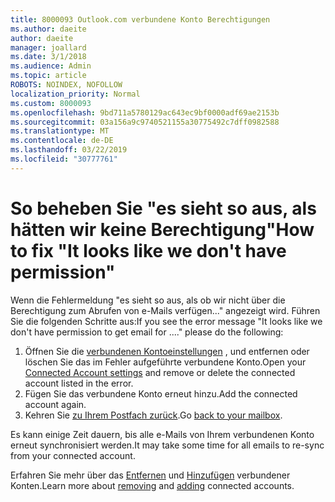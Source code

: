 ```yaml
---
title: 8000093 Outlook.com verbundene Konto Berechtigungen
ms.author: daeite
author: daeite
manager: joallard
ms.date: 3/1/2018
ms.audience: Admin
ms.topic: article
ROBOTS: NOINDEX, NOFOLLOW
localization_priority: Normal
ms.custom: 8000093
ms.openlocfilehash: 9bd711a5780129ac643ec9bf0000adf69ae2153b
ms.sourcegitcommit: 03a156a9c9740521155a30775492c7dff0982588
ms.translationtype: MT
ms.contentlocale: de-DE
ms.lasthandoff: 03/22/2019
ms.locfileid: "30777761"
---
```

# <a name="how-to-fix-it-looks-like-we-dont-have-permission"></a><span data-ttu-id="1b83a-102">So beheben Sie "es sieht so aus, als hätten wir keine Berechtigung"</span><span class="sxs-lookup"><span data-stu-id="1b83a-102">How to fix "It looks like we don't have permission"</span></span>

<span data-ttu-id="1b83a-103">Wenn die Fehlermeldung "es sieht so aus, als ob wir nicht über die Berechtigung zum Abrufen von e-Mails verfügen..." angezeigt wird. Führen Sie die folgenden Schritte aus:</span><span class="sxs-lookup"><span data-stu-id="1b83a-103">If you see the error message "It looks like we don't have permission to get email for ...." please do the following:</span></span>

1. <span data-ttu-id="1b83a-104">Öffnen Sie die [verbundenen Kontoeinstellungen](https://outlook.live.com/mail/options/mail/accounts) , und entfernen oder löschen Sie das im Fehler aufgeführte verbundene Konto.</span><span class="sxs-lookup"><span data-stu-id="1b83a-104">Open your [Connected Account settings](https://outlook.live.com/mail/options/mail/accounts) and remove or delete the connected account listed in the error.</span></span> 
2. <span data-ttu-id="1b83a-105">Fügen Sie das verbundene Konto erneut hinzu.</span><span class="sxs-lookup"><span data-stu-id="1b83a-105">Add the connected account again.</span></span>
3. <span data-ttu-id="1b83a-106">Kehren Sie [zu Ihrem Postfach zurück](https://outlook.live.com/mail/inbox).</span><span class="sxs-lookup"><span data-stu-id="1b83a-106">Go [back to your mailbox](https://outlook.live.com/mail/inbox).</span></span>

<span data-ttu-id="1b83a-107">Es kann einige Zeit dauern, bis alle e-Mails von Ihrem verbundenen Konto erneut synchronisiert werden.</span><span class="sxs-lookup"><span data-stu-id="1b83a-107">It may take some time for all emails to re-sync from your connected account.</span></span>

<span data-ttu-id="1b83a-108">Erfahren Sie mehr über das [Entfernen](https://support.office.com/article/0b9a6b95-ff1b-46c1-bf60-d6b3b82c5ac8) und [Hinzufügen](https://support.office.com/article/c5224df4-5885-4e79-91ba-523aa743f0ba) verbundener Konten.</span><span class="sxs-lookup"><span data-stu-id="1b83a-108">Learn more about [removing](https://support.office.com/article/0b9a6b95-ff1b-46c1-bf60-d6b3b82c5ac8) and [adding](https://support.office.com/article/c5224df4-5885-4e79-91ba-523aa743f0ba) connected accounts.</span></span>
